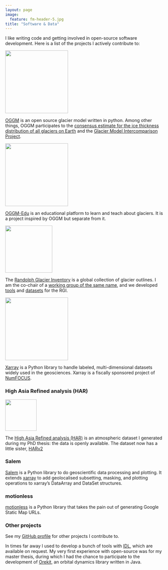 ```yaml
---
layout: page
image:
  feature: fm-header-5.jpg
title: "Software & Data"
---
```


I like writing code and getting involved in open-source software development.
Here is a list of the projects I actively contribute to:

<a href="http://oggm.org"><img src="https://docs.oggm.org/en/latest/_static/logo.png" width="200"></a>

[OGGM](http://oggm.org) is an open source glacier model written
in python. Among other things, OGGM participates to the
[consensus estimate for the ice thickness distribution of all glaciers on Earth](https://www.nature.com/articles/s41561-019-0300-3)
and the [Glacier Model Intercomparison Project](http://www.climate-cryosphere.org/mips/glaciermip).

<a href="http://edu.oggm.org"><img src="https://edu.oggm.org/en/latest/_static/logos/oggm_edu_s_alpha.png" width="200"></a>

[OGGM-Edu](http://edu.oggm.org) is an educational platform to learn and
teach about glaciers. It is a project inspired by OGGM but separate from it.

<a href="https://www.glims.org/rgi_user_guide"><img src="https://www.glims.org/rgi_user_guide/_static/rgi_logo_square.png" width="150"></a>

The [Randolph Glacier Inventory](https://www.glims.org/RGI/index.html) is a global collection of glacier outlines.
I am the co-chair of a [working group of the same name](https://cryosphericsciences.org/activities/working-groups/rgi-working-group/), and we developed [tools](https://github.com/GLIMS-RGI) and [datasets](https://www.glims.org/rgi_user_guide) for the RGI.

<a href="http://xarray.pydata.org"><img src="https://docs.xarray.dev/en/stable/_static/Xarray_Logo_RGB_Final.svg" width="200"></a>

[Xarray](https://xarray.pydata.org) is a Python library to handle labeled,
multi-dimensional datasets widely used in the geosciences.
Xarray is a fiscally sponsored project of [NumFOCUS](https://numfocus.org/).

### High Asia Refined analysis (HAR)

<a href="https://www.klima.tu-berlin.de/index.php?show=daten_har"><img src="https://www.klima.tu-berlin.de/daten/har/pics/domains_wet.png" width="100"></a>

The [High Asia Refined analysis (HAR)](https://www.klima.tu-berlin.de/index.php?show=daten_har) is an atmospheric dataset I generated during my
PhD thesis: the data is openly available. The dataset now has a little sister, [HARv2](https://www.klima.tu-berlin.de/index.php?show=daten_har2)

### Salem

[Salem](http://salem.readthedocs.io/en/stable/) is a Python library to do
geoscientific data processing and plotting. It extends
[xarray](https://github.com/pydata/xarray) to add
geolocalised subsetting, masking, and plotting operations to xarray’s
DataArray and DataSet structures.

### motionless

[motionless](https://github.com/ryancox/motionless) is a Python library that
takes the pain out of generating Google Static Map URLs.

### Other projects

See my [GitHub profile](https://github.com/fmaussion) for other projects I contribute to.

In times far away I used to develop a bunch of tools with
[IDL](https://en.wikipedia.org/wiki/IDL_%28programming_language%29), which are
available on request. My very first experience with open-source was for
my master thesis, during which I had the chance to participate to the development
of [Orekit](https://www.orekit.org/), an orbital dynamics library written in Java.
